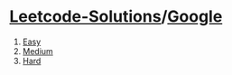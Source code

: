 # [Leetcode-Solutions](./..)/[Google](./)
1. [Easy](./Easy)
2. [Medium](./Medium)
3. [Hard](./Hard)
